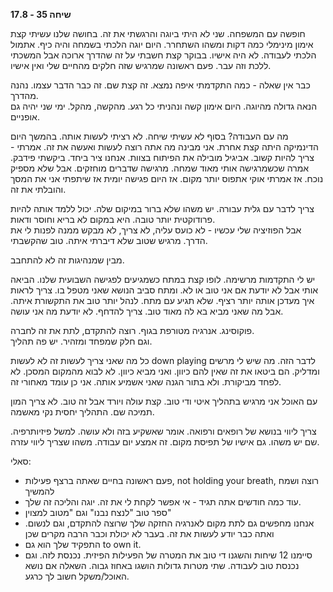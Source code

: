 **שיחה 35 \- 17.8**

חופשה עם המשפחה. שני לא היתי ביוגה והרגשתי את זה. בחושה שלנו עשיתי קצת אימון מינימלי כמה דקות ומשהו השתחרר. היום יוגה הלכתי בשמחה והיה כיף. אתמול הלכתי לעבודה. לא היה אישיו. בבוקר קצת חשבתי על זה שהדרך ארוכה אבל המשכתי ללכת וזה עבר. פעם ראשונה שמרגיש שזה חלקים מהחיים שלי ואין אישיו. 

כבר אין שאלה \- כמה התקדמתי איפה נמצא. זה קצת שם. זה כבר הדבר עצמו. נהנה מהדרך.   
הנאה גדולה מהיוגה. היום אימון קשה ונהניתי כל רגע. מהקשה, מהקל. ימי שני יהיה גם אופניים. 

מה עם העבודה? בסוף לא עשיתי שיחה. לא רציתי לעשות אותה. בהמשך היום הדינמיקה היתה קצת אחרת. אני מבינה מה אתה רוצה לעשות ואעשה את זה. אמרתי \- צריך להיות קשוב. אביגיל מובילה את הפיתוח בצוות. אנחנו ציר ביחד. ביקשתי פידבק. אמרה שכשמרגישה אותי מאוד שמחה. מרגישה שדברים מוחזקים. אבל שלא מספיק נוכח. אז אמרתי אוקי אתפוס יותר מקום. אז היום פגישה יומית אז שיתפתי אני את המסך והובלתי את זה. 

צריך לדבר עם גלית עבורה. יש משהו שלא ברור במיקום שלה. יכול ללמד אותה להיות פרודוקטית יותר טובה. היא במקום לא בריא וחוסר ודאות.   
אבל הפוזיציה שלי עכשיו \- לא כועס עליה, לא צריך, לא מבקש ממנה לפנות לי את הדרך. מרגיש שטוב שלא דיברתי איתה. טוב שהקשבתי. 

מבין שמנהיגות זה לא להתחבב.

יש לי התקדמות מרשימה. לופו קצת במתח כשמגיעים לפגישה השבועית שלנו. הביאה אותי אבל לא יודעת אם אני טוב או לא. ומתח סביב הנושא שאני מטפל בו. צריך לראות איך מעדכן אותה יותר רציף. שלא תגיע עם מתח. לנהל יותר טוב את התקשורת איתה. אבל מה שאני מביא בא לה מאוד טוב. צריך להדחף. לא יודעת מה אני עושה. 

פוקוסינג. אנרגיה מטורפת בגוף. רוצה להתקדם, לתת את זה לחברה.  
וגם חלק שמפחד ומזהיר. יש פה תהליך. 

כל מה שאני צריך לעשות זה לא לעשות down playing לדבר הזה. מה שיש לי מרשים ומדליק. הם ביטאו את זה שאין להם כיוון. ואני מביא כיוון. לא לבוא מהמקום המסכן. לא לפחד מביקורת. ולא בתור הגנה שאני אשמיע אותה. אני כן עומד מאחורי זה. 

עם האוכל אני מרגיש בתהליך איטי ודי טוב. קצת עולה ויורד אבל זה טוב. לא צריך המון תמיכה שם. התהליך יחסית נקי מאשמה. 

צריך ליווי בנושא של רופאים ורפואה. אומר שאשקיע בזה ולא עושה. למשל פיזיותרפיה. שם יש משהו. גם אישיו של תפיסת מקום. זה אמצע יום עבודה. משהו שצריך ליווי עזרה. 

סאלי:

* פעם ראשונה בחיים שאתה ברצף פעילות, not holding your breath, רוצה ושמח להמשיך  
* עוד כמה חודשים אתה תגיד \- אי אפשר לקחת לי את זה. יוגה והליכה זה שלך.   
* ספר טוב "לנצח נבנו" וגם "מטוב למצוין"  
* אנחנו מחפשים גם לתת מקום לאנרגיה החזקה שלך שרוצה להתקדם, וגם לנשום. ואתה כבר יודע לעשות את זה. בעבר לא יכולת וכבר הרבה מקרים שכן  
* התפקיד שלך הוא גם to own it.   
* סיימנו 12 שיחות והשגנו די טוב את המטרה של הפעילות הפיזית. נכנסת לזה. וגם נכנסת טוב לעבודה. שתי מטרות גדולות הושגו באחוז גבוה. השאלה אם נושא האוכל/משקל חשוב לך כרגע. 

